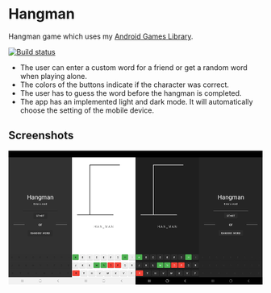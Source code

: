 # Hangman

Hangman game which uses my <a href="https://github.com/SoWieMarkus/Games">Android Games Library</a>.

<a href="https://play.google.com/store/apps/details?id=markus.wieland.hangman">
        <img src="https://upload.wikimedia.org/wikipedia/commons/7/78/Google_Play_Store_badge_EN.svg" alt="Build status" width="50%">
 </a>

* The user can enter a custom word for a friend or get a random word when playing alone.
* The colors of the buttons indicate if the character was correct.
* The user has to guess the word before the hangman is completed.
* The app has an implemented light and dark mode. It will automatically choose the setting of the mobile device.

## Screenshots

<img src="https://github.com/SoWieMarkus/Hangman/blob/master/screenshots/english/Screenshot_20210410-023738_Hangman.jpg" width="25%"><img src="https://github.com/SoWieMarkus/Hangman/blob/master/screenshots/english/Screenshot_20210410-023910_Hangman.jpg" width="25%"><img src="https://github.com/SoWieMarkus/Hangman/blob/master/screenshots/english/Screenshot_20210410-023921_Hangman.jpg" width="25%"><img src="https://github.com/SoWieMarkus/Hangman/blob/master/screenshots/english/Screenshot_20210410-023926_Hangman.jpg" width="25%">

